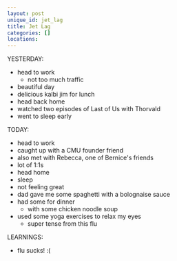 ```yaml
---
layout: post
unique_id: jet_lag
title: Jet Lag
categories: []
locations: 
---
```


YESTERDAY:
* head to work
  * not too much traffic
* beautiful day
* delicious kalbi jim for lunch
* head back home
* watched two episodes of Last of Us with Thorvald
* went to sleep early

TODAY:
* head to work
* caught up with a CMU founder friend
* also met with Rebecca, one of Bernice's friends
* lot of 1:1s
* head home
* sleep
* not feeling great
* dad gave me some spaghetti with a bolognaise sauce
* had some for dinner
  * with some chicken noodle soup
* used some yoga exercises to relax my eyes
  * super tense from this flu

LEARNINGS:
* flu sucks! :(
